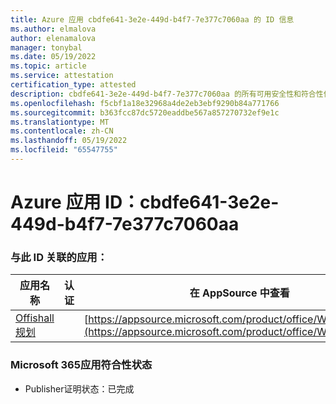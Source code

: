 ```yaml
---
title: Azure 应用 cbdfe641-3e2e-449d-b4f7-7e377c7060aa 的 ID 信息
ms.author: elmalova
author: elenamalova
manager: tonybal
ms.date: 05/19/2022
ms.topic: article
ms.service: attestation
certification_type: attested
description: cbdfe641-3e2e-449d-b4f7-7e377c7060aa 的所有可用安全性和符合性信息。
ms.openlocfilehash: f5cbf1a18e32968a4de2eb3ebf9290b84a771766
ms.sourcegitcommit: b363fcc87dc5720eaddbe567a857270732ef9e1c
ms.translationtype: MT
ms.contentlocale: zh-CN
ms.lasthandoff: 05/19/2022
ms.locfileid: "65547755"
---
```

# <a name="azure-app-id-cbdfe641-3e2e-449d-b4f7-7e377c7060aa"></a>Azure 应用 ID：cbdfe641-3e2e-449d-b4f7-7e377c7060aa


### <a name="apps-associated-with-this-id"></a>与此 ID 关联的应用：
| **应用名称** | **认证** | **在 AppSource 中查看** |
|--------------|---------------|-----------------------|
| [Offishall 规划](../forward/WA200004048.md) |  | [https://appsource.microsoft.com/product/office/WA200004048](https://appsource.microsoft.com/product/office/WA200004048) |

### <a name="microsoft-365-app-compliance-status"></a>Microsoft 365应用符合性状态
- Publisher证明状态：已完成
